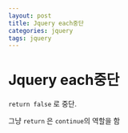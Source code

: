 ```yaml
---
layout: post
title: Jquery each중단
categories: jquery
tags: jquery
---
```


# Jquery each중단

 

`return false`
로 중단.

그냥 `return` 은 `continue`의 역할을 함